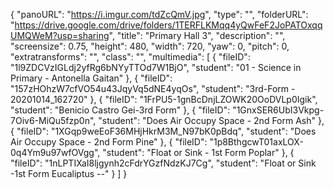 {
      "panoURL": "https://i.imgur.com/tdZcQmV.jpg",
      "type": "",
      "folderURL": "https://drive.google.com/drive/folders/1TERFLKMqq4yQwFeF2JoPATOxqqUMQWeM?usp=sharing",
      "title": "Primary Hall 3",
      "description": "",
      "screensize": 0.75,
      "height": 480,
      "width": 720,
      "yaw": 0,
      "pitch": 0,
      "extratransforms": "",
      "class": "",
      "multimedia": [
         {
            "fileID": "1l9ZDCVzIGLdj2yfRg6bNYyTTOd7W1BjO",
            "student": "01 - Science in Primary - Antonella Gaitan"
         },
         {
            "fileID": "157zHOhzW7cfVO54u43JqyVq5dNE4yqOs",
            "student": "3rd-Form - 20201014_162720"
         },
         {
            "fileID": "1FrPU5-1gnBcDnjLZOWK20OoDVLp0Igik",
            "student": "Benicio Castro Gei-3rd Form"
         },
         {
            "fileID": "1GnxSER6UbI3Vkpg-7Oiv6-MiQu5fzp0n",
            "student": "Does Air Occupy Space - 2nd Form Ash"
         },
         {
            "fileID": "1XGqp9weEoF36MHjHkrM3M_N97bK0pBdq",
            "student": "Does Air Occupy Space - 2nd Form Pine"
         },
         {
            "fileID": "1p8BthgcwT01axLOX-0q4Ym9u97wfOVgg",
            "student": "Float or Sink - 1st Form Poplar"
         },
         {
            "fileID": "1nLPTIXaI8ljgynh2cFdrYGzfNdzKJ7Cg",
            "student": "Float or Sink -1st Form Eucaliptus --"
         }
      ]
   }